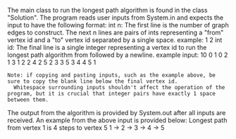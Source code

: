 The main class to run the longest path algorithm is found in the class "Solution".
The program reads user inputs from System.in and expects the input to have the following format:
    int n: The first line is the number of graph edges to construct. 
	  The next n lines are pairs of ints representing a "from" vertex id and a "to" vertex id separated by a single space. example:
	  	1 2
	  int id: The final line is a single integer representing a vertex id to run the longest path algorithm from followed by a newline.
	  example input:
 			10
			0 1
			0 2
			1 3
			1 2
			2 4
			2 5
			2 3
			3 5
			3 4
			4 5
  		1

    Note: if copying and pasting inputs, such as the example above, be sure to copy the blank line below the final vertex id.
      Whitespace surrounding inputs shouldn't affect the operation of the program, but it is crucial that integer pairs have exactly 1 space between them.

The output from the algorithm is provided by System.out after all inputs are received. An example from the above input is provided below:
    Longest path from vertex 1 is 4 steps to vertex 5
    1 -> 2 -> 3 -> 4 -> 5
